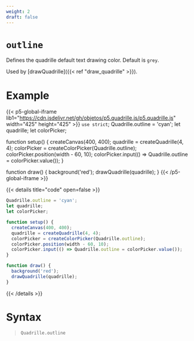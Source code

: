 ```yaml
---
weight: 2
draft: false
---
```


# `outline`

Defines the quadrille default text drawing color. Default is `grey`.

Used by [drawQuadrille]({{< ref "draw_quadrille" >}}).

# Example

{{< p5-global-iframe lib1="https://cdn.jsdelivr.net/gh/objetos/p5.quadrille.js/p5.quadrille.js" width="425" height="425" >}}
`use strict`;
Quadrille.outline = 'cyan';
let quadrille;
let colorPicker;

function setup() {
  createCanvas(400, 400);
  quadrille = createQuadrille(4, 4);
  colorPicker = createColorPicker(Quadrille.outline);
  colorPicker.position(width - 60, 10);
  colorPicker.input(() => Quadrille.outline = colorPicker.value());
}

function draw() {
  background('red');
  drawQuadrille(quadrille);
}
{{< /p5-global-iframe >}}

{{< details title="code" open=false >}}
```js
Quadrille.outline = 'cyan';
let quadrille;
let colorPicker;

function setup() {
  createCanvas(400, 400);
  quadrille = createQuadrille(4, 4);
  colorPicker = createColorPicker(Quadrille.outline);
  colorPicker.position(width - 60, 10);
  colorPicker.input(() => Quadrille.outline = colorPicker.value());
}

function draw() {
  background('red');
  drawQuadrille(quadrille);
}
```
{{< /details >}}

# Syntax

> `Quadrille.outline`